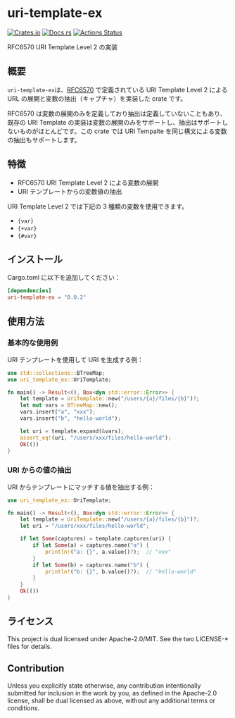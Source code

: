 # uri-template-ex

[![Crates.io](https://img.shields.io/crates/v/uri-template-ex.svg)](https://crates.io/crates/uri-template-ex)
[![Docs.rs](https://docs.rs/uri-template-ex/badge.svg)](https://docs.rs/uri-template-ex/)
[![Actions Status](https://github.com/frozenlib/uri-template-ex/workflows/CI/badge.svg)](https://github.com/frozenlib/uri-template-ex/actions)

RFC6570 URI Template Level 2 の実装

## 概要

`uri-template-ex`は、[RFC6570] で定義されている URI Template Level 2 による URL の展開と変数の抽出（キャプチャ）を実装した crate です。

RFC6570 は変数の展開のみを定義しており抽出は定義していないこともあり、既存の URI Template の実装は変数の展開のみをサポートし、抽出はサポートしないものがほとんどです。この crate では URI Tempalte を同じ構文による変数の抽出もサポートします。

## 特徴

- RFC6570 URI Template Level 2 による変数の展開
- URI テンプレートからの変数値の抽出

URI Template Level 2 では下記の 3 種類の変数を使用できます。

- `{var}`
- `{+var}`
- `{#var}`

## インストール

Cargo.toml に以下を追加してください：

```toml
[dependencies]
uri-template-ex = "0.0.2"
```

## 使用方法

### 基本的な使用例

URI テンプレートを使用して URI を生成する例：

```rust
use std::collections::BTreeMap;
use uri_template_ex::UriTemplate;

fn main() -> Result<(), Box<dyn std::error::Error>> {
    let template = UriTemplate::new("/users/{a}/files/{b}")?;
    let mut vars = BTreeMap::new();
    vars.insert("a", "xxx");
    vars.insert("b", "hello-world");

    let uri = template.expand(&vars);
    assert_eq!(uri, "/users/xxx/files/hello-world");
    Ok(())
}
```

### URI からの値の抽出

URI からテンプレートにマッチする値を抽出する例：

```rust
use uri_template_ex::UriTemplate;

fn main() -> Result<(), Box<dyn std::error::Error>> {
    let template = UriTemplate::new("/users/{a}/files/{b}")?;
    let uri = "/users/xxx/files/hello-world";

    if let Some(captures) = template.captures(uri) {
        if let Some(a) = captures.name("a") {
            println!("a: {}", a.value()?);  // "xxx"
        }
        if let Some(b) = captures.name("b") {
            println!("b: {}", b.value()?);  // "hello-world"
        }
    }
    Ok(())
}
```

## ライセンス

This project is dual licensed under Apache-2.0/MIT. See the two LICENSE-\* files for details.

## Contribution

Unless you explicitly state otherwise, any contribution intentionally submitted for inclusion in the work by you, as defined in the Apache-2.0 license, shall be dual licensed as above, without any additional terms or conditions.

[RFC6570]: https://datatracker.ietf.org/doc/html/rfc6570
